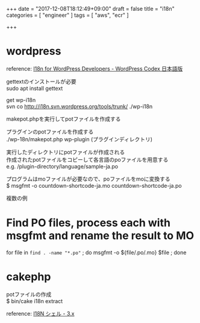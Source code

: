 +++
date = "2017-12-08T18:12:49+09:00"
draft = false
title = "i18n"
categories = [ "engineer" ]
tags = [ "aws", "ecr" ]

+++

# wordpress

reference: [I18n for WordPress Developers \- WordPress Codex 日本語版](https://wpdocs.osdn.jp/I18n_for_WordPress_Developers)

gettextのインストールが必要  
sudo apt install gettext  

get wp-i18n  
svn co http://i18n.svn.wordpress.org/tools/trunk/ ./wp-i18n  

makepot.phpを実行してpotファイルを作成する

プラグインのpotファイルを作成する  
./wp-18n/makepot.php wp-plugin (プラグインディレクトリ)  

実行したディレクトリにpotファイルが作成される  
作成されたpotファイルをコピーして各言語のpoファイルを用意する  
e.g. /plugin-directory/language/sample-ja.po  

プログラムはmoファイルが必要なので、poファイルをmoに変換する  
$ msgfmt -o countdown-shortcode-ja.mo countdown-shortcode-ja.po  

複数の例  
# Find PO files, process each with msgfmt and rename the result to MO  
for file in `find . -name "*.po"` ; do msgfmt -o ${file/.po/.mo} $file ; done  

# cakephp

potファイルの作成  
$ bin/cake i18n extract  

reference: [I18N シェル \- 3\.x](https://book.cakephp.org/3.0/ja/console-and-shells/i18n-shell.html)  
